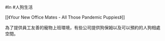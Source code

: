 #ln #人狗生活 

[[《Your New Office Mates - All Those Pandemic Puppies》]]

為了提供員工友善的寵物上班環境，有些公司提供狗保姆以及可以預約的人狗相處空間。